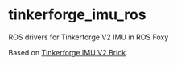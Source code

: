 # tinkerforge_imu_ros
ROS drivers for Tinkerforge V2 IMU in ROS Foxy

Based on [Tinkerforge IMU V2 Brick](https://www.tinkerforge.com/en/doc/Hardware/Bricks/IMU_V2_Brick.html).

